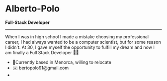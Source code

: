# Alberto-Polo
<b>Full-Stack Developer</b>
<hr/>
<p> When I was in high school I made a mistake choosing my professional career, I had always wanted to be a computer scientist, but for some reason I didn't.  At 30, I gave myself the opportunity to fulfill my dream and now I am finally a Full Stack Developer 💪🏼</p>
<ul>

<li>📍Currently based in Menorca, willing to relocate</li> 

<li>✉️ bertopolo91@gmail.com</li>

<li> </li> 

</ul>
